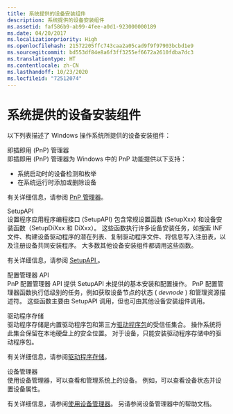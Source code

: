 ```yaml
---
title: 系统提供的设备安装组件
description: 系统提供的设备安装组件
ms.assetid: faf586b9-ab99-4fee-a0d1-923000000189
ms.date: 04/20/2017
ms.localizationpriority: High
ms.openlocfilehash: 21572205ffc743caa2a05cad9f9f97903bcbd1e9
ms.sourcegitcommit: bd553df84e8a6f3ff3255ef6672a2610fdba7dc3
ms.translationtype: HT
ms.contentlocale: zh-CN
ms.lasthandoff: 10/23/2020
ms.locfileid: "72512074"
---
```

# <a name="system-provided-device-installation-components"></a>系统提供的设备安装组件


以下列表描述了 Windows 操作系统所提供的设备安装组件：

<a href="" id="plug-and-play--pnp--manager"></a>即插即用 (PnP) 管理器  
即插即用 (PnP) 管理器为 Windows 中的 PnP 功能提供以下支持：

-   系统启动时的设备检测和枚举
-   在系统运行时添加或删除设备

有关详细信息，请参阅 [PnP 管理器](pnp-manager.md)。

<a href="" id="setupapi"></a>SetupAPI  
设置程序应用程序编程接口 (SetupAPI) 包含常规设置函数 (SetupXxx) 和设备安装函数（SetupDiXxx 和 DiXxx）。 这些函数执行许多设备安装任务，如搜索 INF 文件、构建设备驱动程序的潜在列表、复制驱动程序文件、将信息写入注册表，以及注册设备共同安装程序。 大多数其他设备安装组件都调用这些函数。

有关详细信息，请参阅 [SetupAPI ](setupapi.md)。

<a href="" id="configuration-manager-api"></a>配置管理器 API  
PnP 配置管理器 API 提供 SetupAPI 未提供的基本安装和配置操作。 PnP 配置管理器函数执行低级别的任务，例如获取设备节点的状态 ( *devnode* ) 和管理资源描述符。 这些函数主要由 SetupAPI 调用，但也可由其他设备安装组件调用。

<a href="" id="driver-store"></a>驱动程序存储  
驱动程序存储是内置驱动程序包和第三方[驱动程序包](driver-packages.md)的受信任集合。 操作系统将此集合保留在本地硬盘上的安全位置。 对于设备，只能安装驱动程序存储中的驱动程序包。

有关详细信息，请参阅[驱动程序存储](driver-store.md)。

<a href="" id="device-manager"></a>设备管理器  
使用设备管理器，可以查看和管理系统上的设备。 例如，可以查看设备状态并设置设备属性。

有关详细信息，请参阅[使用设备管理器](using-device-manager.md)。 另请参阅设备管理器中的帮助文档。

 

 





